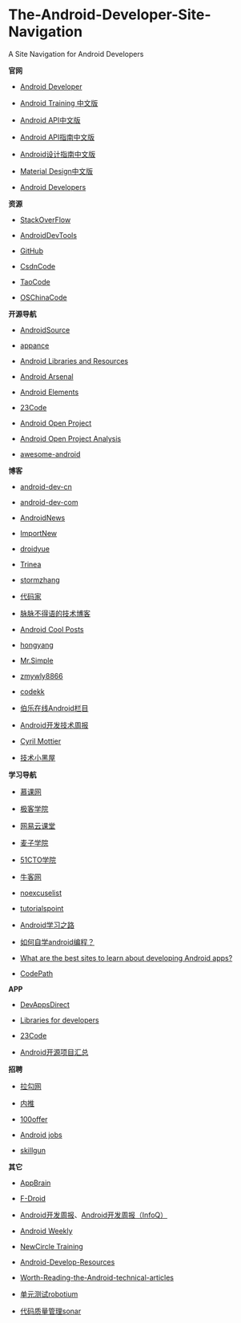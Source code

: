 The-Android-Developer-Site-Navigation
=====================================

A Site Navigation for Android Developers

**官网**

- [Android Developer](http://developer.android.com)

- [Android Training 中文版](http://hukai.me/android-training-course-in-chinese/index.html)

- [Android API中文版](http://wikidroid.sinaapp.com/Android中文API)

- [Android API指南中文版](http://wiki.eoeandroid.com/Android_API_Guides)

- [Android设计指南中文版](http://adchs.github.io)

- [Material Design中文版](http://design.1sters.com)

- [Android Developers](https://www.youtube.com/user/androiddevelopers/videos)


**资源**

- [StackOverFlow](http://stackoverflow.com)

- [AndroidDevTools](http://www.androiddevtools.cn)

- [GitHub](https://github.com)

- [CsdnCode](http://code.csdn.net)

- [TaoCode](http://code.taobao.org)

- [OSChinaCode](http://git.oschina.net)

**开源导航**

- [AndroidSource](https://android.googlesource.com/)

- [appance](http://www.appance.com/category/android/)

- [Android Libraries and Resources](http://alamkanak.github.io/android-libraries-and-resources/)

- [Android Arsenal](https://android-arsenal.com)

- [Android Elements](https://github.com/cesards/AndroidElementals)

- [23Code](http://www.23code.com)

- [Android Open Project](https://github.com/android-cn/android-open-project)

- [Android Open Project Analysis](https://github.com/android-cn/android-open-project-analysis)

- [awesome-android](https://github.com/snowdream/awesome-android)

**博客**

- [android-dev-cn](https://github.com/android-cn/android-dev-cn)

- [android-dev-com](https://github.com/android-cn/android-dev-com)

- [AndroidNews](http://www.androidweekly.cn)

- [ImportNew](http://www.importnew.com)

- [droidyue](http://droidyue.com)

- [Trinea](http://www.trinea.cn/)

- [stormzhang](http://www.stormzhang.com/)

- [代码家](http://blog.daimajia.com/)

- [脉脉不得语的技术博客](http://www.inferjay.com/)

- [Android Cool Posts](http://greenrobot.me/)

- [hongyang](http://blog.csdn.net/lmj623565791)

- [Mr.Simple](http://blog.csdn.net/bboyfeiyu)

- [zmywly8866](http://zmywly8866.github.io/)

- [codekk](http://www.codekk.com/open-source-project-analysis)

- [伯乐在线Android栏目](http://android.jobbole.com/)

- [Android开发技术周报](http://www.androidweekly.cn/)

- [Cyril Mottier](http://cyrilmottier.com/)

- [技术小黑屋](http://droidyue.com/)


**学习导航**

- [慕课网](http://www.imooc.com)

- [极客学院](http://www.jikexueyuan.com)

- [网易云课堂](http://study.163.com)

- [麦子学院](http://www.maiziedu.com)

- [51CTO学院](http://edu.51cto.com)

- [牛客网](http://www.nowcoder.com)

- [noexcuselist](http://noexcuselist.com/)

- [tutorialspoint](http://www.tutorialspoint.com/)

- [Android学习之路](http://stormzhang.com/android/2020/07/07/learn-android-from-rookie/)

- [如何自学android编程？](http://www.zhihu.com/question/26417244)

- [What are the best sites to learn about developing Android apps?](https://www.quora.com/What-are-the-best-sites-to-learn-about-developing-Android-apps)

- [CodePath](http://guides.codepath.com/android)

**APP**

- [DevAppsDirect](https://play.google.com/store/apps/details?id=com.inappsquared.devappsdirect&hl=zh_CN)

- [Libraries for developers](https://play.google.com/store/apps/details?id=com.desarrollodroide.repos&hl=zh_CN)

- [23Code](https://play.google.com/store/apps/details?id=com.ttcode.appdirect)

- [Android开源项目汇总](http://www.wandoujia.com/apps/com.cjg.android)

**招聘**

- [拉勾网](http://www.lagou.com)

- [内推](http://www.neitui.me)

- [100offer](https://100offer.com)

- [Android jobs](https://github.com/android-cn/android-jobs)

- [skillgun](http://skillgun.com/)

**其它**

- [AppBrain](http://www.appbrain.com)

- [F-Droid](https://f-droid.org)

- [Android开发周报](http://www.inferjay.com/blog/categories/androiddevweekly/)、[Android开发周报（InfoQ）](http://www.infoq.com/cn/search.action?queryString=Android%E5%BC%80%E5%8F%91%E5%91%A8%E6%8A%A5&page=1&searchOrder=&sst=Zp46A54E1sGU2B4f)

- [Android Weekly](http://androidweekly.net/)

- [NewCircle Training](https://www.youtube.com/user/MarakanaTechTV)

- [Android-Develop-Resources](https://github.com/zmywly8866/Android-Develop-Resources)

- [Worth-Reading-the-Android-technical-articles](https://github.com/zmywly8866/Worth-Reading-the-Android-technical-articles)

- [单元测试robotium](http://www.robotium.cn/)

- [代码质量管理sonar](http://sonar.oschina.net/)
